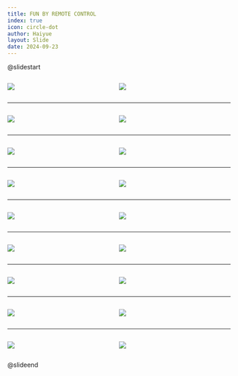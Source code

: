 ```yaml
---
title: FUN BY REMOTE CONTROL
index: true
icon: circle-dot
author: Haiyue
layout: Slide
date: 2024-09-23
---
```

 
@slidestart

<div style="display:flex">
<div style="flex:1">

![](/reading/english/Level-X/FUN%20BY%20REMOTE%20CONTROL/001.webp)
</div>
<div style="flex:1">

![](/reading/english/Level-X/FUN%20BY%20REMOTE%20CONTROL/002.webp)
</div>
</div>

---

<div style="display:flex">
<div style="flex:1">

![](/reading/english/Level-X/FUN%20BY%20REMOTE%20CONTROL/003.webp)
</div>
<div style="flex:1">

![](/reading/english/Level-X/FUN%20BY%20REMOTE%20CONTROL/004.webp)
</div>
</div>

---

<div style="display:flex">
<div style="flex:1">

![](/reading/english/Level-X/FUN%20BY%20REMOTE%20CONTROL/005.webp)
</div>
<div style="flex:1">

![](/reading/english/Level-X/FUN%20BY%20REMOTE%20CONTROL/006.webp)
</div>
</div>

---

<div style="display:flex">
<div style="flex:1">

![](/reading/english/Level-X/FUN%20BY%20REMOTE%20CONTROL/007.webp)
</div>
<div style="flex:1">

![](/reading/english/Level-X/FUN%20BY%20REMOTE%20CONTROL/008.webp)
</div>
</div>

---

<div style="display:flex">
<div style="flex:1">

![](/reading/english/Level-X/FUN%20BY%20REMOTE%20CONTROL/009.webp)
</div>
<div style="flex:1">

![](/reading/english/Level-X/FUN%20BY%20REMOTE%20CONTROL/010.webp)
</div>
</div>

---

<div style="display:flex">
<div style="flex:1">

![](/reading/english/Level-X/FUN%20BY%20REMOTE%20CONTROL/011.webp)
</div>
<div style="flex:1">

![](/reading/english/Level-X/FUN%20BY%20REMOTE%20CONTROL/012.webp)
</div>
</div>

---

<div style="display:flex">
<div style="flex:1">

![](/reading/english/Level-X/FUN%20BY%20REMOTE%20CONTROL/013.webp)
</div>
<div style="flex:1">

![](/reading/english/Level-X/FUN%20BY%20REMOTE%20CONTROL/014.webp)
</div>
</div>

---

<div style="display:flex">
<div style="flex:1">

![](/reading/english/Level-X/FUN%20BY%20REMOTE%20CONTROL/015.webp)
</div>
<div style="flex:1">

![](/reading/english/Level-X/FUN%20BY%20REMOTE%20CONTROL/016.webp)
</div>
</div>

---

<div style="display:flex">
<div style="flex:1">

![](/reading/english/Level-X/FUN%20BY%20REMOTE%20CONTROL/017.webp)
</div>
<div style="flex:1">

![](/reading/english/Level-X/FUN%20BY%20REMOTE%20CONTROL/018.webp)
</div>
</div>

@slideend